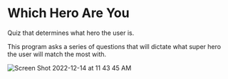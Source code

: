# Which Hero Are You
Quiz that determines what hero the user is.

This program asks a series of questions that will dictate what super hero the user will match the most with. 

![Screen Shot 2022-12-14 at 11 43 45 AM](https://user-images.githubusercontent.com/90480945/207668217-7fd02aaa-12d5-455a-a48d-1dbeb464c7c9.png)
